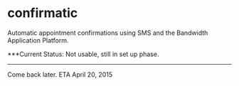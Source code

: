 # confirmatic
Automatic appointment confirmations using SMS and the Bandwidth Application Platform.

***Current Status: Not usable, still in set up phase.
***

Come back later.  ETA April 20, 2015
